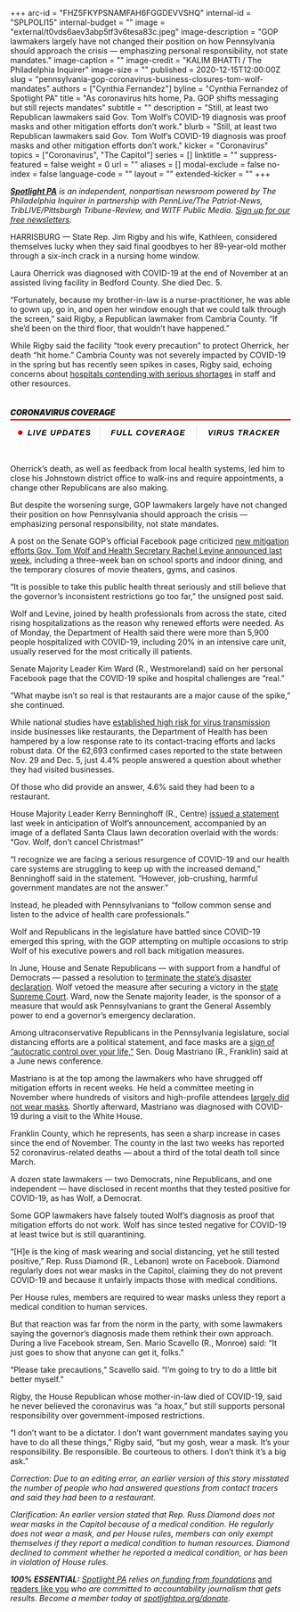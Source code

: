 +++
arc-id = "FHZ5FKYPSNAMFAH6FGGDEVVSHQ"
internal-id = "SPLPOLI15"
internal-budget = ""
image = "external/t0vds6aev3abp5tf3v6tesa83c.jpeg"
image-description = "GOP lawmakers largely have not changed their position on how Pennsylvania should approach the crisis — emphasizing personal responsibility, not state mandates."
image-caption = ""
image-credit = "KALIM BHATTI / The Philadelphia Inquirer"
image-size = ""
published = 2020-12-15T12:00:00Z
slug = "pennsylvania-gop-coronavirus-business-closures-tom-wolf-mandates"
authors = ["Cynthia Fernandez"]
byline = "Cynthia Fernandez of Spotlight PA"
title = "As coronavirus hits home, Pa. GOP shifts messaging but still rejects mandates"
subtitle = ""
description = "Still, at least two Republican lawmakers said Gov. Tom Wolf’s COVID-19 diagnosis was proof masks and other mitigation efforts don’t work."
blurb = "Still, at least two Republican lawmakers said Gov. Tom Wolf’s COVID-19 diagnosis was proof masks and other mitigation efforts don’t work."
kicker = "Coronavirus"
topics = ["Coronavirus", "The Capitol"]
series = []
linktitle = ""
suppress-featured = false
weight = 0
url = ""
aliases = []
modal-exclude = false
no-index = false
language-code = ""
layout = ""
extended-kicker = ""
+++

<a href="https://www.spotlightpa.org/"><i><b>Spotlight PA</b></i></a><i> is an independent, nonpartisan newsroom powered by The Philadelphia Inquirer in partnership with PennLive/The Patriot-News, TribLIVE/Pittsburgh Tribune-Review, and WITF Public Media. </i><a href="https://www.spotlightpa.org/newsletters"><i>Sign up for our free newsletters</i></a><i>.</i>

HARRISBURG — State Rep. Jim Rigby and his wife, Kathleen, considered themselves lucky when they said final goodbyes to her 89-year-old mother through a six-inch crack in a nursing home window.

Laura Oherrick was diagnosed with COVID-19 at the end of November at an assisted living facility in Bedford County. She died Dec. 5.

“Fortunately, because my brother-in-law is a nurse-practitioner, he was able to gown up, go in, and open her window enough that we could talk through the screen,” said Rigby, a Republican lawmaker from Cambria County. “If she’d been on the third floor, that wouldn’t have happened.”

While Rigby said the facility “took every precaution” to protect Oherrick, her death “hit home.” Cambria County was not severely impacted by COVID-19 in the spring but has recently seen spikes in cases, Rigby said, echoing concerns about <a href="https://www.spotlightpa.org/news/2020/12/pennsylvania-hospitals-coronavirus-staffing-shortages/">hospitals contending with serious shortages</a> in staff and other resources.

<div data-type="header" class="card paragraph-spacing collection-item card-embedded-content" style="width:100%"> <div class=""> <h5 class="bold h5 pad pad-top pad-md" style="padding: 15px 0px;font-size: 16px;line-height: 1.13;letter-spacing: -.1px;font-weight: 700;"><div class="" style="
    border-style: solid;
    border-width: 0 0 2px 0;
    border-color: #cc0000;
    margin-bottom: 10px;
"> <div class="" style="
    margin-bottom: 5px;
    font-size: 14px;
    line-height: 1;
    letter-spacing: normal;
    font-weight: 900;
    text-transform: uppercase;
">Coronavirus Coverage</div> </div>
<div class="pg-threebutton-wrapper text-center" style="text-align: center;display: -webkit-box;display: -ms-flexbox;display: flex;-webkit-box-pack: justify;-ms-flex-pack: justify;justify-content: space-between;">
    <a data-link-type="article-embed-coronavirus-links" href="https://www.inquirer.com/virusnews/" class="pg-threebutton-toggle" style="-webkit-box-flex: 1;-ms-flex: 1 1 auto;flex: 1 1 auto;text-align: center;padding: 5px 10px;font-family: &quot;Gotham Narrow SSm A&quot;, &quot;Gotham Narrow SSm B&quot;, &quot;Gotham Narrow Ssm&quot;, &quot;Arial&quot;, sans-serif;color: #000;font-weight: bold;letter-spacing: 0.08em;text-transform: uppercase;font-size: 14px;cursor: pointer;text-decoration: none;-webkit-user-select: none;-moz-user-select: none;-ms-user-select: none;user-select: none;">
        <span class="live-blink" style=" width: 8px; height: 8px; background: #cc0000; display: inline-block; border-radius: 10px; margin-right: 4px; -webkit-animation: blink 3s linear infinite; animation: blink 3s linear inf
inite; margin-bottom: 1px; "></span>
        LIVE UPDATES 
    </a>
    <a data-link-type="article-embed-coronavirus-links" href="https://inquirer.com/coronavirus" class="pg-threebutton-toggle" style="-webkit-box-flex: 1;-ms-flex: 1 1 auto;flex: 1 1 auto;text-align: center;padding: 5px 15px;font-family: &quot;Gotham Narrow SSm A&quot;, &quot;Gotham Narrow SSm B&quot;, &quot;Gotham Narrow Ssm&quot;, &quot;Arial&quot;, sans-serif;color: #000;font-weight: bold;letter-spacing: 0.08em;text-transform: uppercase;font-size: 14px;cursor: pointer;text-decoration: none;-webkit-user-select: none;-moz-user-select: none;-ms-user-select: none;user-select: none;border-left: 2px solid #eee;">
        FULL COVERAGE
    </a>
    <a data-link-type="article-embed-coronavirus-links" href="https://www.inquirer.com/health/coronavirus/inq/coronavirus-covid-19-pandemic-numbers-pennsylvania-new-jersey-20200319.html" class="pg-threebutton-toggle" style="-webkit-box-flex: 1;-ms-flex: 1 1 auto;flex: 1 1 auto;text-align: center;padding: 5px 15px;font-family: &quot;Gotham Narrow SSm A&quot;, &quot;Gotham Narrow SSm B&quot;, &quot;Gotham Narrow Ssm&quot;, &quot;Arial&quot;, sans-serif;color: #000;font-weight: bold;letter-spacing: 0.08em;text-transform: uppercase;font-size: 14px;cursor: pointer;text-decoration: none;-webkit-user-select: none;-moz-user-select: none;-ms-user-select: none;user-select: none;border-left: 2px solid #eee;">
        VIRUS TRACKER
    </a>
</div>
</h5> </div> </div>

Oherrick’s death, as well as feedback from local health systems, led him to close his Johnstown district office to walk-ins and require appointments, a change other Republicans are also making.

But despite the worsening surge, GOP lawmakers largely have not changed their position on how Pennsylvania should approach the crisis — emphasizing personal responsibility, not state mandates.

<script src="https://www.spotlightpa.org/embed.js" async></script><div data-spl-embed-version="1" data-spl-src="https://www.spotlightpa.org/embeds/donate/?teaser_text=Spotlight%20PA%20provides%20essential%2C%20public-service%20journalism%20thanks%20to%20readers%20like%20you.%20%3Cb%3EBecome%20a%20member%20today%20with%20a%20gift%20of%20%2415%2Fmonth%20or%20more%20and%20receive%20our%20exclusive%20Pennsylvania%20tote%20bag.%3C%2Fb%3E&cta_text=YES%2C%20COUNT%20ME%20IN&eyebrow_text=BECOME%20A%20MEMBER"></div>

A post on the Senate GOP’s official Facebook page criticized <a href="https://www.spotlightpa.org/news/2020/12/pennsylvania-indoor-dining-school-sports-ban-tom-wolf-three-weeks/">new mitigation efforts Gov. Tom Wolf and Health Secretary Rachel Levine announced last week</a>, including a three-week ban on school sports and indoor dining, and the temporary closures of movie theaters, gyms, and casinos.

“It is possible to take this public health threat seriously and still believe that the governor’s inconsistent restrictions go too far,” the unsigned post said.

Wolf and Levine, joined by health professionals from across the state, cited rising hospitalizations as the reason why renewed efforts were needed. As of Monday, the Department of Health said there were more than 5,900 people hospitalized with COVID-19, including 20% in an intensive care unit, usually reserved for the most critically ill patients.

Senate Majority Leader Kim Ward (R., Westmoreland) said on her personal Facebook page that the COVID-19 spike and hospital challenges are “real.”

“What maybe isn’t so real is that restaurants are a major cause of the spike,” she continued.

While national studies have <a href="https://sf.eater.com/21561143/covid-19-restaurants-indoor-dining-stanford-chan-zuckerberg">established high risk for virus transmission</a> inside businesses like restaurants, the Department of Health has been hampered by a low response rate to its contact-tracing efforts and lacks robust data. Of the 62,693 confirmed cases reported to the state between Nov. 29 and Dec. 5, just 4.4% people answered a question about whether they had visited businesses.

Of those who did provide an answer, 4.6% said they had been to a restaurant.

House Majority Leader Kerry Benninghoff (R., Centre) <a href="http://www.kerrybenninghoff.com/News/18706/Latest-News/Benninghoff-to-Gov-Wolf-Do-Not-Cancel-Christmas-">issued a statement</a> last week in anticipation of Wolf’s announcement, accompanied by an image of a deflated Santa Claus lawn decoration overlaid with the words: “Gov. Wolf, don’t cancel Christmas!”

“I recognize we are facing a serious resurgence of COVID-19 and our health care systems are struggling to keep up with the increased demand,” Benninghoff said in the statement. “However, job-crushing, harmful government mandates are not the answer.”

Instead, he pleaded with Pennsylvanians to “follow common sense and listen to the advice of health care professionals.”

Wolf and Republicans in the legislature have battled since COVID-19 emerged this spring, with the GOP attempting on multiple occasions to strip Wolf of his executive powers and roll back mitigation measures.

In June, House and Senate Republicans — with support from a handful of Democrats — passed a resolution to <a href="https://www.spotlightpa.org/news/2020/06/pennsylvania-coronavirus-emergency-resolution-court-battle/">terminate the state’s disaster declaration</a>. Wolf vetoed the measure after securing a victory in the <a href="https://www.spotlightpa.org/news/2020/07/pennsylvania-coronavirus-disaster-declaration-supreme-court-ruling/">state Supreme Court</a>. Ward, now the Senate majority leader, is the sponsor of a measure that would ask Pennsylvanians to grant the General Assembly power to end a governor’s emergency declaration.

Among ultraconservative Republicans in the Pennsylvania legislature, social distancing efforts are a political statement, and face masks are a <a href="https://www.facebook.com/SenatorDougMastriano/posts/wearing-a-mask-is-no-longer-about-safety-but-about-governor-wolfs-autocratic-con/892322411179563/">sign of “autocratic control over your life,”</a> Sen. Doug Mastriano (R., Franklin) said at a June news conference.

Mastriano is at the top among the lawmakers who have shrugged off mitigation efforts in recent weeks. He held a committee meeting in November where hundreds of visitors and high-profile attendees <a href="https://www.spotlightpa.org/news/2020/12/doug-mastriano-senate-gop-leadership-coronavirus-surge/">largely did not wear masks</a>. Shortly afterward, Mastriano was diagnosed with COVID-19 during a visit to the White House.

Franklin County, which he represents, has seen a sharp increase in cases since the end of November. The county in the last two weeks has reported 52 coronavirus-related deaths — about a third of the total death toll since March.

A dozen state lawmakers — two Democrats, nine Republicans, and one independent — have disclosed in recent months that they tested positive for COVID-19, as has Wolf, a Democrat.

<script src="https://www.spotlightpa.org/embed.js" async></script><div data-spl-embed-version="1" data-spl-src="https://www.spotlightpa.org/embeds/newsletter/"></div>

Some GOP lawmakers have falsely touted Wolf’s diagnosis as proof that mitigation efforts do not work. Wolf has since tested negative for COVID-19 at least twice but is still quarantining.

“[H]e is the king of mask wearing and social distancing, yet he still tested positive,” Rep. Russ Diamond (R., Lebanon) wrote on Facebook. Diamond regularly does not wear masks in the Capitol, claiming they do not prevent COVID-19 and because it unfairly impacts those with medical conditions. 

Per House rules, members are required to wear masks unless they report a medical condition to human services.

But that reaction was far from the norm in the party, with some lawmakers saying the governor’s diagnosis made them rethink their own approach. During a live Facebook stream, Sen. Mario Scavello (R., Monroe) said: “It just goes to show that anyone can get it, folks.”

“Please take precautions,” Scavello said. “I’m going to try to do a little bit better myself.”

Rigby, the House Republican whose mother-in-law died of COVID-19, said he never believed the coronavirus was “a hoax,” but still supports personal responsibility over government-imposed restrictions.

“I don’t want to be a dictator. I don’t want government mandates saying you have to do all these things,” Rigby said, “but my gosh, wear a mask. It’s your responsibility. Be responsible. Be courteous to others. I don’t think it’s a big ask.”

<i>Correction: Due to an editing error, an earlier version of this story misstated the number of people who had answered questions from contact tracers and said they had been to a restaurant.</i>

<i>Clarification: An earlier version stated that Rep. Russ Diamond does not wear masks in the Capitol because of a medical condition. He regularly does not wear a mask, and per House rules, members can only exempt themselves if they report a medical condition to human resources. Diamond declined to comment whether he reported a medical condition, or has been in violation of House rules.</i>

<i><b>100% ESSENTIAL:</b></i><i> </i><a href="https://www.spotlightpa.org/"><i>Spotlight PA</i></a><i> relies on</i><a href="https://www.spotlightpa.org/support"><i> funding from foundations</i></a><i> </i><a href="https://www.spotlightpa.org/support">and readers like you</a><i> who are committed to accountability journalism that gets results. Become a member today at </i><a href="http://checkout.fundjournalism.org/memberform?org_id=spotlightpa&campaign=701f4000000TVuIAAW"><i>spotlightpa.org/donate</i></a><i>.</i>
